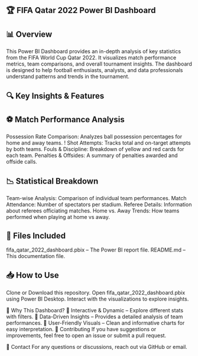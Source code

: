 ## 🏆 FIFA Qatar 2022 Power BI Dashboard

## 📊 Overview
This Power BI Dashboard provides an in-depth analysis of key statistics from the FIFA World Cup Qatar 2022. It visualizes match performance metrics, team comparisons, and overall tournament insights. The dashboard is designed to help football enthusiasts, analysts, and data professionals understand patterns and trends in the tournament.

## 🔍 Key Insights & Features

## ⚽ Match Performance Analysis
 Possession Rate Comparison: Analyzes ball possession percentages for home and away teams.
!  Shot Attempts: Tracks total and on-target attempts by both teams.
 Fouls & Discipline: Breakdown of yellow and red cards for each team.
 Penalties & Offsides: A summary of penalties awarded and offside calls.

##  📉 Statistical Breakdown
 Team-wise Analysis: Comparison of individual team performances.
 Match Attendance: Number of spectators per stadium.
 Referee Details: Information about referees officiating matches.
 Home vs. Away Trends: How teams performed when playing at home vs away.

## 📂 Files Included
 fifa_qatar_2022_dashboard.pbix – The Power BI report file.
 README.md – This documentation file.

 ## 📥 How to Use
Clone or Download this repository.
Open fifa_qatar_2022_dashboard.pbix using Power BI Desktop.
Interact with the visualizations to explore insights.


🚀 Why This Dashboard?
📌 Interactive & Dynamic – Explore different stats with filters.
📌 Data-Driven Insights – Provides a detailed analysis of team performances.
📌 User-Friendly Visuals – Clean and informative charts for easy interpretation.
🤝 Contributing
If you have suggestions or improvements, feel free to open an issue or submit a pull request.

📢 Contact
For any questions or discussions, reach out via GitHub or email.

